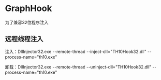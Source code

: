 # GraphHook

为了兼容32位程序注入

## 远程线程注入

注入：DllInjector32.exe --remote-thread --inject-dll="TH10Hook32.dll" --process-name="th10.exe"

卸载：DllInjector32.exe --remote-thread --uninject-dll="TH10Hook32.dll" --process-name="th10.exe"
